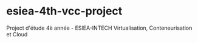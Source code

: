 # esiea-4th-vcc-project
Project d'étude 4è année - ESIEA-INTECH Virtualisation, Conteneurisation et Cloud
